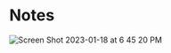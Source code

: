 # Notes
![Screen Shot 2023-01-18 at 6 45 20 PM](https://user-images.githubusercontent.com/85137475/213319825-c21eaa3f-c365-4df8-adf5-e871dc32f925.png)
